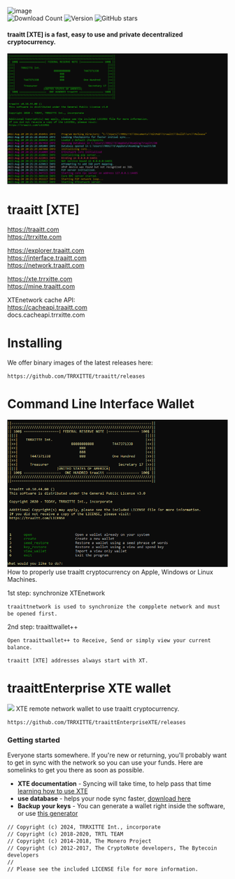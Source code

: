 ![image](https://github.com/TRRXITTE/traaitt/blob/master/docs/XTE.png)  
![Download Count](https://img.shields.io/github/downloads/TRRXITTE/traaitt/total.svg)
![Version](https://img.shields.io/github/v/release/TRRXITTE/traaitt)
![GitHub stars](https://img.shields.io/github/stars/TRRXITTE/traaitt?label=Github%20Stars)
#### traaitt [XTE] is a fast, easy to use and private decentralized cryptocurrency.
<!--
[![Discord](https://img.shields.io/discord/388915017187328002?label=traaittXTE%20Discord)](https://discord.gg/cXJBsJ6) [![GitHub All Releases](https://img.shields.io/github/downloads/TRRXITTE/traaitt/total?label=Downloads)](https://github.com/TRRXITTE/traaitt/releases) [![GitHub contributors](https://img.shields.io/github/contributors-anon/TRRXITTE/traaitt?label=Contributors)](https://github.com/TRRXITTE/traaitt/graphs/contributors) [![GitHub issues](https://img.shields.io/github/issues/TRRXITTE/traaitt?label=Issues)](https://github.com/TRRXITTE/traaitt/issues) ![GitHub stars](https://img.shields.io/github/stars/TRRXITTE/traaitt?label=Github%20Stars)
-->
<img src="https://github.com/TRRXITTE/traaitt/blob/master/include/XTEterminal.png">

# traaitt [XTE]

https://traaitt.com  
https://trrxitte.com

https://explorer.traaitt.com    
https://interface.traaitt.com  
https://network.traaitt.com  

https://xte.trrxitte.com    
https://mine.traaitt.com  
  
XTEnetwork cache API:  
https://cacheapi.traaitt.com  
docs.cacheapi.trrxitte.com  


# Installing

We offer binary images of the latest releases here: 
```
https://github.com/TRRXITTE/traaitt/releases
```


# Command Line Interface Wallet
<img src="https://github.com/TRRXITTE/traaitt/blob/master/include/XTEwallet.png">
How to properly use traaitt cryptocurrency on Apple, Windows or Linux Machines.

1st step: synchronize XTEnetwork
```
traaittnetwork is used to synchronize the compplete network and must be opened first.
```
2nd step: traaittwallet++
```
Open traaittwallet++ to Receive, Send or simply view your current balance.
````
```
traaitt [XTE] addresses always start with XT.
```

# traaittEnterprise XTE wallet
<img src="https://github.com/TRRXITTE/traaitt/blob/master/include/XTEenterprise.png">
XTE remote network wallet to use traaitt cryptocurrency.

```
https://github.com/TRRXITTE/traaittEnterpriseXTE/releases
```

### Getting started

Everyone starts somewhere. If you're new or returning, you'll probably want to get in sync with the network so you can use your funds. Here are somelinks to get you there as soon as possible.

-   **XTE documentation** - Syncing will take time, to help pass that time [learning how to use XTE](https://documentation.trrxitte.com/)
-   **use database** - helps your node sync faster, [download here](https://traaitt.com/binaries)
-   **Backup your keys** - You can generate a wallet right inside the software, or use [this generator](https://explorer.traaitt.com/#paperwallet)



```
// Copyright (c) 2024, TRRXITTE Int., incorporate
// Copyright (c) 2018-2020, TRTL TEAM
// Copyright (c) 2014-2018, The Monero Project
// Copyright (c) 2012-2017, The CryptoNote developers, The Bytecoin developers
//
// Please see the included LICENSE file for more information.
```

